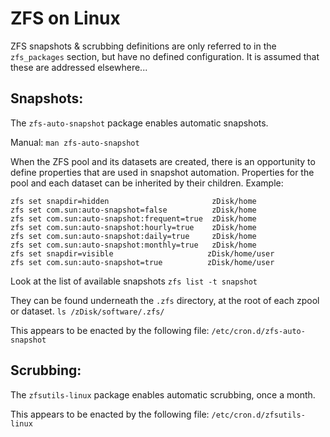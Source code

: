 # ZFS on Linux

ZFS snapshots & scrubbing definitions are only referred to in the `zfs_packages` section, but have no defined configuration.  It is assumed that these are addressed elsewhere...

## Snapshots:
The `zfs-auto-snapshot` package enables automatic snapshots.

Manual: `man zfs-auto-snapshot`

When the ZFS pool and its datasets are created, there is an opportunity to define properties that are used in snapshot automation.  Properties for the pool and each dataset can be inherited by their children.  Example:

```
zfs set snapdir=hidden                       zDisk/home
zfs set com.sun:auto-snapshot=false          zDisk/home
zfs set com.sun:auto-snapshot:frequent=true  zDisk/home
zfs set com.sun:auto-snapshot:hourly=true    zDisk/home
zfs set com.sun:auto-snapshot:daily=true     zDisk/home
zfs set com.sun:auto-snapshot:monthly=true   zDisk/home
zfs set snapdir=visible                     zDisk/home/user
zfs set com.sun:auto-snapshot=true          zDisk/home/user
```

Look at the list of available snapshots
`zfs list -t snapshot`

They can be found underneath the `.zfs` directory, at the root of each zpool or dataset.
`ls /zDisk/software/.zfs/`

This appears to be enacted by the following file:
`/etc/cron.d/zfs-auto-snapshot`

## Scrubbing:
The `zfsutils-linux` package enables automatic scrubbing, once a month.

This appears to be enacted by the following file:
`/etc/cron.d/zfsutils-linux`
